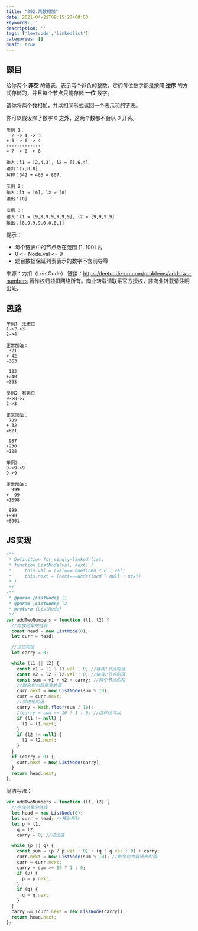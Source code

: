```yaml
---
title: "002.两数相加"
date: 2021-04-22T09:15:27+08:00
keywords: ''
description: ''
tags: ['leetcode','linkedlist']
categories: []
draft: true
---
```


## 题目

给你两个 **非空** 的链表，表示两个非负的整数。它们每位数字都是按照 **逆序** 的方式存储的，并且每个节点只能存储 **一位** 数字。

请你将两个数相加，并以相同形式返回一个表示和的链表。

你可以假设除了数字 0 之外，这两个数都不会以 0 开头。

```
示例 1：
  2 -> 4 -> 3
+ 5 -> 6 -> 4
-------------
= 7 -> 0 -> 8

输入：l1 = [2,4,3], l2 = [5,6,4]
输出：[7,0,8]
解释：342 + 465 = 807.

示例 2：
输入：l1 = [0], l2 = [0]
输出：[0]

示例 3：
输入：l1 = [9,9,9,9,9,9,9], l2 = [9,9,9,9]
输出：[8,9,9,9,0,0,0,1]
```

提示：

- 每个链表中的节点数在范围 [1, 100] 内
- 0 <= Node.val <= 9
- 题目数据保证列表表示的数字不含前导零

来源：力扣（LeetCode）
链接：https://leetcode-cn.com/problems/add-two-numbers
著作权归领扣网络所有。商业转载请联系官方授权，非商业转载请注明出处。


## 思路
 
```
举例1：无进位
1->2->3
2->4

正常加法：
 321
+ 42
=363

 123
+240
=363

举例2：有进位
9->8->7
2->3

正常加法：
 789
+ 32
=821 

 987
+230
=128

举例3：
9->9->9
9->9

正常加法：
  999
+  99
=1098 

 999
+990
=8901
```

## JS实现

```javascript
/**
 * Definition for singly-linked list.
 * function ListNode(val, next) {
 *     this.val = (val===undefined ? 0 : val)
 *     this.next = (next===undefined ? null : next)
 * }
 */
/**
 * @param {ListNode} l1
 * @param {ListNode} l2
 * @return {ListNode}
 */
var addTwoNumbers = function (l1, l2) {
  //存放结果的链表
  const head = new ListNode(0);
  let curr = head;

  //进位的值
  let carry = 0;

  while (l1 || l2) {
    const v1 = l1 ? l1.val : 0; //链表1节点的值
    const v2 = l2 ? l2.val : 0; //链表2节点的值
    const sum = v1 + v2 + carry; //两个节点的和
    //取余则为新链表的值
    curr.next = new ListNode(sum % 10);
    curr = curr.next;
    //求进位的值
    carry = Math.floor(sum / 10);
    //carry = sum >= 10 ? 1 : 0; //这样也可以
    if (l1 != null) {
      l1 = l1.next;
    }
    if (l2 != null) {
      l2 = l2.next;
    }
  }
  if (carry > 0) {
    curr.next = new ListNode(carry);
  }
  return head.next;
};
```

简洁写法：

```javascript
var addTwoNumbers = function (l1, l2) {
  //存放结果的链表
  let head = new ListNode(0);
  let curr = head; //移动指针
  let p = l1,
    q = l2,
    carry = 0; //进位值

  while (p || q) {
    const sum = (p ? p.val : 0) + (q ? q.val : 0) + carry;
    curr.next = new ListNode(sum % 10); //取余则为新链表的值
    curr = curr.next;
    carry = sum >= 10 ? 1 : 0;
    if (p) {
      p = p.next;
    }
    if (q) {
      q = q.next;
    }
  }
  carry && (curr.next = new ListNode(carry));
  return head.next;
};
```
